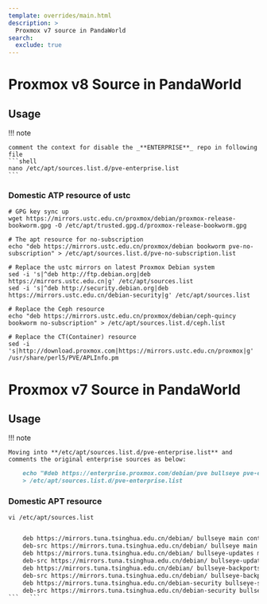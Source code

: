 ```yaml
---
template: overrides/main.html
description: >
  Proxmox v7 source in PandaWorld
search:
  exclude: true
---
```


# Proxmox v8 Source in PandaWorld

## Usage

!!! note

    comment the context for disable the _**ENTERPRISE**_ repo in following file
    ```shell
    nano /etc/apt/sources.list.d/pve-enterprise.list
    ```

### Domestic ATP resource of ustc

```shell
# GPG key sync up
wget https://mirrors.ustc.edu.cn/proxmox/debian/proxmox-release-bookworm.gpg -O /etc/apt/trusted.gpg.d/proxmox-release-bookworm.gpg
```
```shell
# The apt resource for no-subscription
echo "deb https://mirrors.ustc.edu.cn/proxmox/debian bookworm pve-no-subscription" > /etc/apt/sources.list.d/pve-no-subscription.list
```
```shell
# Replace the ustc mirrors on latest Proxmox Debian system
sed -i 's|^deb http://ftp.debian.org|deb https://mirrors.ustc.edu.cn|g' /etc/apt/sources.list
sed -i 's|^deb http://security.debian.org|deb https://mirrors.ustc.edu.cn/debian-security|g' /etc/apt/sources.list
```
```shell
# Replace the Ceph resource
echo "deb https://mirrors.ustc.edu.cn/proxmox/debian/ceph-quincy bookworm no-subscription" > /etc/apt/sources.list.d/ceph.list
```
```shell
# Replace the CT(Container) resource
sed -i 's|http://download.proxmox.com|https://mirrors.ustc.edu.cn/proxmox|g' /usr/share/perl5/PVE/APLInfo.pm
```

# Proxmox v7 Source in PandaWorld

## Usage

!!! note

    Moving into **/etc/apt/sources.list.d/pve-enterprise.list** and comments the original enterprise sources as below:

```markdown
    echo "#deb https://enterprise.proxmox.com/debian/pve bullseye pve-enterprise"
    > /etc/apt/sources.list.d/pve-enterprise.list
```

### Domestic APT resource

    vi /etc/apt/sources.list

```markdown

    deb https://mirrors.tuna.tsinghua.edu.cn/debian/ bullseye main contrib non-free
    deb-src https://mirrors.tuna.tsinghua.edu.cn/debian/ bullseye main contrib non-free
    deb https://mirrors.tuna.tsinghua.edu.cn/debian/ bullseye-updates main contrib non-free
    deb-src https://mirrors.tuna.tsinghua.edu.cn/debian/ bullseye-updates main contrib non-free
    deb https://mirrors.tuna.tsinghua.edu.cn/debian/ bullseye-backports main contrib non-free
    deb-src https://mirrors.tuna.tsinghua.edu.cn/debian/ bullseye-backports main contrib non-free
    deb https://mirrors.tuna.tsinghua.edu.cn/debian-security bullseye-security main contrib non-free
    deb-src https://mirrors.tuna.tsinghua.edu.cn/debian-security bullseye-security main contrib non-free
```   ```
